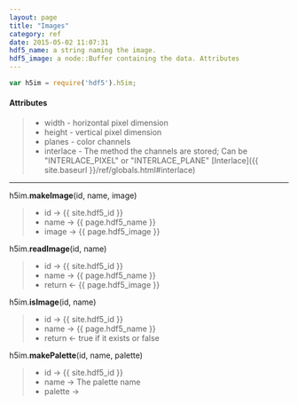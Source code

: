 ```yaml
---
layout: page
title: "Images"
category: ref
date: 2015-05-02 11:07:31
hdf5_name: a string naming the image.
hdf5_image: a node::Buffer containing the data. Attributes 
---
```


```javascript
var h5im = require('hdf5').h5im;
```

#### Attributes
> 
> * width - horizontal pixel dimension
> * height - vertical pixel dimension
> * planes - color channels
> * interlace - The method the channels are stored; Can be "INTERLACE_PIXEL" or "INTERLACE_PLANE" [Interlace]({{ site.baseurl }}/ref/globals.html#interlace)

* * *

h5im.**makeImage**(id, name, image)

> 
> * id &rarr; {{ site.hdf5_id }}
> * name &rarr; {{ page.hdf5_name }}
> * image &rarr; {{ page.hdf5_image }}

h5im.**readImage**(id, name)

> 
> * id &rarr; {{ site.hdf5_id }}
> * name &rarr; {{ page.hdf5_name }}
> * return &larr; {{ page.hdf5_image }}

h5im.**isImage**(id, name)

> 
> * id &rarr; {{ site.hdf5_id }}
> * name &rarr; {{ page.hdf5_name }}
> * return &larr; true if it exists or false

h5im.**makePalette**(id, name, palette)

> 
> * id &rarr; {{ site.hdf5_id }}
> * name &rarr; The palette name
> * palette &rarr; 
